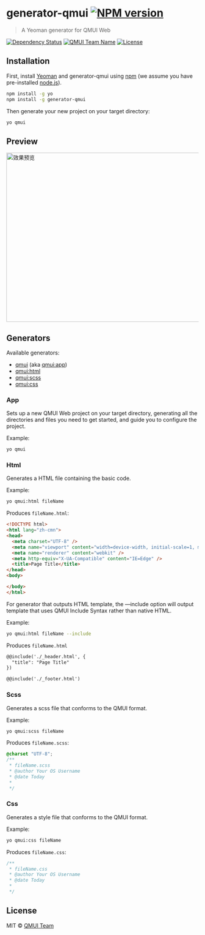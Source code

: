 # generator-qmui [![NPM version][npm-image]][npm-url]
> A Yeoman generator for QMUI Web

[![Dependency Status][daviddm-image]][daviddm-url]
[![QMUI Team Name](https://img.shields.io/badge/Team-QMUI-brightgreen.svg?style=flat)](https://github.com/QMUI "QMUI Team")
[![License](https://img.shields.io/badge/license-MIT-blue.svg?style=flat)](http://opensource.org/licenses/MIT "Feel free to contribute.")

## Installation

First, install [Yeoman](http://yeoman.io) and generator-qmui using [npm](https://www.npmjs.com/) (we assume you have pre-installed [node.js](https://nodejs.org/)).

```bash
npm install -g yo
npm install -g generator-qmui
```

Then generate your new project on your target directory:

```bash
yo qmui
```

## Preview

<img src="https://raw.githubusercontent.com/QMUI/qmuidemo_web/master/public/style/images/independent/Generator.gif" width="628" height="442" alt="效果预览" />

## Generators

Available generators:

* [qmui](#app) (aka [qmui:app](#app))
* [qmui:html](#html)
* [qmui:scss](#scss)
* [qmui:css](#css)

### App

Sets up a new QMUI Web project on your target directory, generating all the directories and files you need to get started, and guide you to configure the project.

Example:

```bash
yo qmui
```


### Html

Generates a HTML file containing the basic code.

Example:

```bash
yo qmui:html fileName
```

Produces `fileName.html`:

```html
<!DOCTYPE html>
<html lang="zh-cmn">
<head>
  <meta charset="UTF-8" />
  <meta name="viewport" content="width=device-width, initial-scale=1, maximum-scale=1, minimum-scale=1, user-scalable=no" />
  <meta name="renderer" content="webkit" />
  <meta http-equiv="X-UA-Compatible" content="IE=Edge" />
  <title>Page Title</title>
</head>
<body>

</body>
</html>
```

For generator that outputs HTML template, the —include option will output template that uses QMUI Include Syntax rather than native HTML.

Example:

```bash
yo qmui:html fileName --include
```

Produces `fileName.html`

```html
@@include('./_header.html', {
  "title": "Page Title"
})

@@include('./_footer.html')
```

### Scss

Generates a scss file that conforms to the QMUI format.

Example:

```bash
yo qmui:scss fileName
```

Produces `fileName.scss`:

```scss
@charset "UTF-8";
/**
 * fileName.scss
 * @author Your OS Username
 * @date Today
 *
 */


```

### Css

Generates a style file that conforms to the QMUI format.

Example:

```bash
yo qmui:css fileName
```

Produces `fileName.css`:

```css
/**
 * fileName.css
 * @author Your OS Username
 * @date Today
 *
 */


```

## License

MIT © [QMUI Team](http://qmuiteam.com)


[npm-image]: https://badge.fury.io/js/generator-qmui.svg
[npm-url]: https://npmjs.org/package/generator-qmui
[daviddm-image]: https://david-dm.org/QMUI/generator-qmui.svg?theme=shields.io
[daviddm-url]: https://david-dm.org/QMUI/generator-qmui
